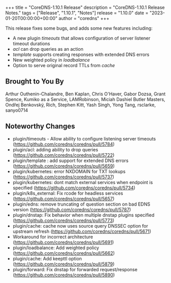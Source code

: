 +++
title = "CoreDNS-1.10.1 Release"
description = "CoreDNS-1.10.1 Release Notes."
tags = ["Release", "1.10.1", "Notes"]
release = "1.10.0"
date = "2023-01-20T00:00:00+00:00"
author = "coredns"
+++

This release fixes some bugs, and adds some new features including:
* A new plugin *timeouts* that allows configuration of server listener timeout durations
* *acl* can drop queries as an action
* *template* supports creating responses with extended DNS errors
* New weighted policy in *loadbalance*
* Option to serve original record TTLs from *cache*

## Brought to You By

Arthur Outhenin-Chalandre,
Ben Kaplan,
Chris O'Haver,
Gabor Dozsa,
Grant Spence,
Kumiko as a Service,
LAMRobinson,
Miciah Dashiel Butler Masters,
Ondřej Benkovský,
Rich,
Stephen Kitt,
Yash Singh,
Yong Tang,
rsclarke,
sanyo0714

## Noteworthy Changes

* plugin/timeouts - Allow ability to configure listening server timeouts (https://github.com/coredns/coredns/pull/5784)
* plugin/acl: adding ability to drop queries (https://github.com/coredns/coredns/pull/5722)
* plugin/template : add support for extended DNS errors (https://github.com/coredns/coredns/pull/5659)
* plugin/kubernetes: error NXDOMAIN for TXT lookups (https://github.com/coredns/coredns/pull/5737)
* plugin/kubernetes: dont match external services when endpoint is specified (https://github.com/coredns/coredns/pull/5734)
* plugin/k8s_external: Fix rcode for headless services (https://github.com/coredns/coredns/pull/5657)
* plugin/edns: remove truncating of question section on bad EDNS version (https://github.com/coredns/coredns/pull/5787)
* plugin/dnstap: Fix behavior when multiple dnstap plugins specified (https://github.com/coredns/coredns/pull/5773)
* plugin/cache: cache now uses source query DNSSEC option for upstream refresh (https://github.com/coredns/coredns/pull/5671)
* Workaround for incorrect architecture (https://github.com/coredns/coredns/pull/5691)
* plugin/loadbalance: Add weighted policy (https://github.com/coredns/coredns/pull/5662)
* plugin/cache: Add keepttl option (https://github.com/coredns/coredns/pull/5879)
* plugin/forward: Fix dnstap for forwarded request/response (https://github.com/coredns/coredns/pull/5890)